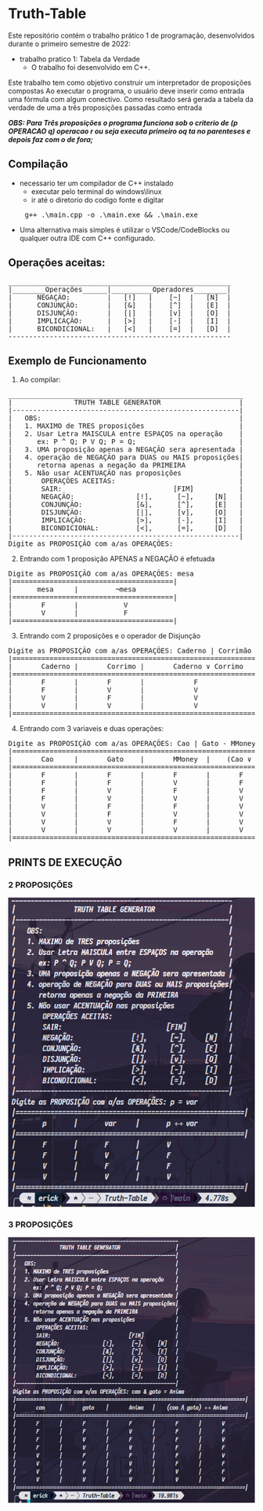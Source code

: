 # Truth-Table
Este repositório contém o trabalho prático 1 de programação, desenvolvidos durante o primeiro semestre de 2022:
- trabalho pratico 1: Tabela da Verdade 
    - O trabalho foi desenvolvido em C++.

Este trabalho tem como objetivo construir um interpretador de proposições compostas
Ao executar o programa, o usuário deve inserir como entrada uma fórmula com algum conectivo. Como resultado será gerada a tabela da verdade de uma a três proposições passadas como entrada

___OBS: 
Para Três proposições o programa funciona sob o criterio de (p OPERACAO q) operacao r ou seja executa primeiro oq ta no parenteses e depois faz com o de fora;___

## Compilação
- necessario ter um compilador de C++ instalado
    - executar pelo terminal do windows\linux 
    - ir até o diretorio do codigo fonte e digitar
<pre>
    g++ .\main.cpp -o .\main.exe && .\main.exe
</pre>
- Uma alternativa mais simples é utilizar o VSCode/CodeBlocks ou qualquer outra IDE com C++ configurado. 

## Operações aceitas:
<pre>
______________________________________________________
|________Operações______|__________Operadores________|
|      NEGAÇÃO:         |   [!]   |    [~]  |   [N]  | 
|      CONJUNÇÃO:       |   [&]   |    [^]  |   [E]  | 
|      DISJUNÇÃO:       |   [|]   |    [v]  |   [O]  | 
|      IMPLICAÇÃO:      |   [>]   |    [-]  |   [I]  | 
|      BICONDICIONAL:   |   [<]   |    [=]  |   [D]  |
------------------------------------------------------
</pre>

## Exemplo de Funcionamento
1. Ao compilar:
<pre>
_________________________________________________________
|               TRUTH TABLE GENERATOR                   |
|-------------------------------------------------------|
|   OBS:                                                |
|   1. MAXIMO de TRES proposições                       |
|   2. Usar Letra MAISCULA entre ESPAÇOS na operação    |
|      ex: P ^ Q; P V Q; P = Q;                         |
|   3. UMA proposição apenas a NEGAÇÃO sera apresentada |
|   4. operação de NEGAÇÃO para DUAS ou MAIS proposições|
|      retorna apenas a negação da PRIMEIRA             |
|   5. Não usar ACENTUAÇÃO nas proposições              |
|       OPERAÇÕES ACEITAS:                              |
|       SAIR:                           [FIM]           |
|       NEGAÇÃO:               [!],      [~],     [N]   |
|       CONJUNÇÃO:             [&],      [^],     [E]   |
|       DISJUNÇÃO:             [|],      [v],     [O]   |
|       IMPLICAÇÃO:            [>],      [-],     [I]   |
|       BICONDICIONAL:         [<],      [=],     [D]   |
|-------------------------------------------------------|
Digite as PROPOSIÇÃO com a/as OPERAÇÕES:
</pre>
2. Entrando com 1 proposição APENAS a NEGAÇÃO é efetuada
<pre>
Digite as PROPOSIÇÃO com a/as OPERAÇÕES: mesa
|=======================================|
|      mesa     |         ¬mesa
|=======================================|
|       F       |           V
|       V       |           F
|=======================================|
</pre>
3. Entrando com 2 proposições e o operador de Disjunção
<pre>
Digite as PROPOSIÇÃO com a/as OPERAÇÕES: Caderno | Corrimão
|===========================================================|
|       Caderno |       Corrimo |       Caderno ∨ Corrimo
|===========================================================|
|       F       |       F       |            F
|       F       |       V       |            V
|       V       |       F       |            V
|       V       |       V       |            V
|===========================================================|
</pre>

4. Entrando com 3 variaveis e duas operações:
<pre>
Digite as PROPOSIÇÃO com a/as OPERAÇÕES: Cao | Gato - MMoney
|===============================================================================|
|       Cao     |       Gato    |       MMoney  |    (Cao ∨ Gato) ➔  MMoney
|===============================================================================|
|       F       |       F       |       F       |       F       |       V
|       F       |       F       |       V       |       F       |       V
|       F       |       V       |       F       |       V       |       F
|       F       |       V       |       V       |       V       |       V
|       V       |       F       |       F       |       V       |       F
|       V       |       F       |       V       |       V       |       V
|       V       |       V       |       F       |       V       |       F
|       V       |       V       |       V       |       V       |       V
|===============================================================================|
</pre>

## PRINTS DE EXECUÇÃO 
### 2 PROPOSIÇÕES
<img src = "https://github.com/eriklemy/Truth-Table/blob/main/prints/print_Execucao_2variaveis.png?raw=true">

### 3 PROPOSIÇÕES
<img src = "https://github.com/eriklemy/Truth-Table/blob/main/prints/print_Execucao_3variaveis.png?raw=true">

